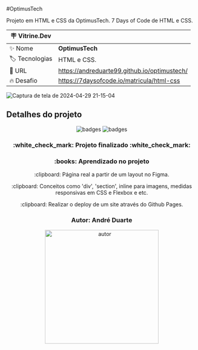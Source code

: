 #OptimusTech

Projeto em HTML e CSS da OptimusTech. 7 Days of Code de HTML e CSS.

| :placard: Vitrine.Dev |     |
| -------------  | --- |
| :sparkles: Nome        | **OptimusTech**
| :label: Tecnologias | HTML e CSS.
| :rocket: URL         | https://andreduarte99.github.io/optimustech/
| :fire: Desafio     | https://7daysofcode.io/matricula/html-css

<!-- Inserir imagem com a #vitrinedev ao final do link -->

![Captura de tela de 2024-04-29 21-15-04](https://github.com/andreduarte99/optimustech/assets/42449246/cb8f96ef-5186-40c6-a6fc-a6035d3a438c#vitrinedev)

## Detalhes do projeto

<p align="center">
<img src="https://img.shields.io/badge/STATUS-FINALIZADO-green" alt="badges"/>
<img src="https://img.shields.io/github/stars/andreduarte99?style=social" alt="badges"/>
</p>
<h3 align="center"> 
    :white_check_mark: Projeto finalizado  :white_check_mark:
</h3>
<h3 align="center">
    :books: Aprendizado no projeto
</h3>
<p align="center">
   :clipboard: Página real a partir de um layout no Figma.
</p>
<p align="center">
   :clipboard: Conceitos como 'div', 'section', inline para imagens, medidas responsivas em CSS e Flexbox e etc.
</p>
<p align="center">
   :clipboard: Realizar o deploy de um site através do Github Pages.
</p>
<h3 align="center"> 
    Autor: André Duarte
</h3>
<p align="center">
<img height= 300px width= 300px src="https://github.com/andreduarte99/pong-com-Scratch/assets/42449246/706488b7-a318-4ea5-bc07-dcd35fbf1b64" alt="autor"/>
</p>

